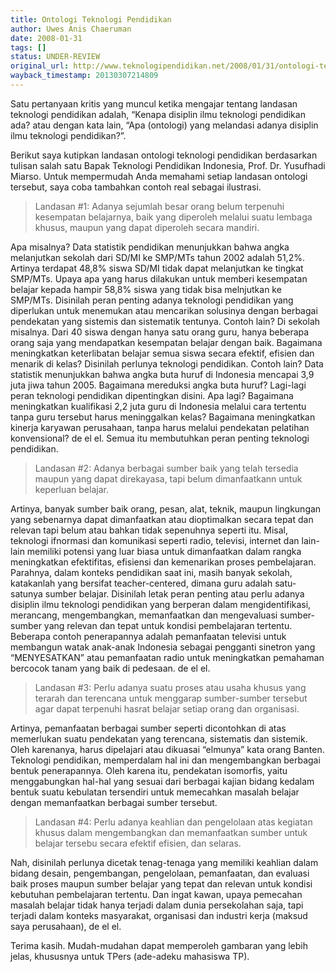```yaml
---
title: Ontologi Teknologi Pendidikan
author: Uwes Anis Chaeruman
date: 2008-01-31
tags: []
status: UNDER-REVIEW
original_url: http://www.teknologipendidikan.net/2008/01/31/ontologi-teknologi-pendidikan/
wayback_timestamp: 20130307214809
---
```


Satu pertanyaan kritis yang muncul ketika mengajar tentang landasan teknologi pendidikan adalah, “Kenapa disiplin ilmu teknologi pendidikan ada? atau dengan kata lain, “Apa (ontologi) yang melandasi adanya disiplin ilmu teknologi pendidikan?”.

Berikut saya kutipkan landasan ontologi teknologi pendidikan berdasarkan tulisan salah satu Bapak Teknologi Pendidikan Indonesia, Prof. Dr. Yusufhadi Miarso. Untuk mempermudah Anda memahami setiap landasan ontologi tersebut, saya coba tambahkan contoh real sebagai ilustrasi.

> Landasan #1: Adanya sejumlah besar orang belum terpenuhi kesempatan belajarnya, baik yang diperoleh melalui suatu lembaga khusus, maupun yang dapat diperoleh secara mandiri.

Apa misalnya? Data statistik pendidikan menunjukkan bahwa angka melanjutkan sekolah dari SD/MI ke SMP/MTs tahun 2002 adalah 51,2%. Artinya terdapat 48,8% siswa SD/MI tidak dapat melanjutkan ke tingkat SMP/MTs. Upaya apa yang harus dilakukan untuk memberi kesempatan belajar kepada hampir 58,8% siswa yang tidak bisa melnjutkan ke SMP/MTs. Disinilah peran penting adanya teknologi pendidikan yang diperlukan untuk menemukan atau mencarikan solusinya dengan berbagai pendekatan yang sistemis dan sistematik tentunya. Contoh lain? Di sekolah misalnya. Dari 40 siswa dengan hanya satu orang guru, hanya beberapa orang saja yang mendapatkan kesempatan belajar dengan baik. Bagaimana meningkatkan keterlibatan belajar semua siswa secara efektif, efisien dan menarik di kelas? Disinilah perlunya teknologi pendidikan. Contoh lain? Data statistik menunjukkan bahwa angka buta huruf di Indonesia mencapai 3,9 juta jiwa tahun 2005. Bagaimana mereduksi angka buta huruf? Lagi-lagi peran teknologi pendidikan dipentingkan disini. Apa lagi? Bagaimana meningkatkan kualifikasi 2,2 juta guru di Indonesia melalui cara tertentu tanpa guru tersebut harus meninggalkan kelas? Bagaimana meningkatkan kinerja karyawan perusahaan, tanpa harus melalui pendekatan pelatihan konvensional? de el el. Semua itu membutuhkan peran penting teknologi pendidikan.

> Landasan #2: Adanya berbagai sumber baik yang telah tersedia maupun yang dapat direkayasa, tapi belum dimanfaatkann untuk keperluan belajar.

Artinya, banyak sumber baik orang, pesan, alat, teknik, maupun lingkungan yang sebenarnya dapat dimanfaatkan atau dioptimalkan secara tepat dan relevan tapi belum atau bahkan tidak sepenuhnya seperti itu. Misal, teknologi ifnormasi dan komunikasi seperti radio, televisi, internet dan lain-lain memiliki potensi yang luar biasa untuk dimanfaatkan dalam rangka meningkatkan efektifitas, efisiensi dan kemenarikan proses pembelajaran. Parahnya, dalam konteks pendidikan saat ini, masih banyak sekolah, katakanlah yang bersifat teacher-centered, dimana guru adalah satu-satunya sumber belajar. Disinilah letak peran penting atau perlu adanya disiplin ilmu teknologi pendidikan yang berperan dalam mengidentifikasi, merancang, mengembangkan, memanfaatkan dan mengevaluasi sumber-sumber yang relevan dan tepat untuk kondisi pembelajaran tertentu. Beberapa contoh penerapannya adalah pemanfaatan televisi untuk membangun watak anak-anak Indonesia sebagai pengganti sinetron yang “MENYESATKAN” atau pemanfaatan radio untuk meningkatkan pemahaman bercocok tanam yang baik di pedesaan. de el el.

> Landasan #3: Perlu adanya suatu proses atau usaha khusus yang terarah dan terencana untuk menggarap sumber-sumber tersebut agar dapat terpenuhi hasrat belajar setiap orang dan organisasi.

Artinya, pemanfaatan berbagai sumber seperti dicontohkan di atas memerlukan suatu pendekatan yang terencana, sistematis dan sistemik. Oleh karenanya, harus dipelajari atau dikuasai “elmunya” kata orang Banten. Teknologi pendidikan, memperdalam hal ini dan mengembangkan berbagai bentuk penerapannya. Oleh karena itu, pendekatan isomorfis, yaitu menggabungkan hal-hal yang sesuai dari berbagai kajian bidang kedalam bentuk suatu kebulatan tersendiri untuk memecahkan masalah belajar dengan memanfaatkan berbagai sumber tersebut.

> Landasan #4: Perlu adanya keahlian dan pengelolaan atas kegiatan khusus dalam mengembangkan dan memanfaatkan sumber untuk belajar tersebu secara efektif efisien, dan selaras.

Nah, disinilah perlunya dicetak tenag-tenaga yang memiliki keahlian dalam bidang desain, pengembangan, pengelolaan, pemanfaatan, dan evaluasi baik proses maupun sumber belajar yang tepat dan relevan untuk kondisi kebutuhan pembelajaran tertentu. Dan ingat kawan, upaya pemecahan masalah belajar tidak hanya terjadi dalam dunia persekolahan saja, tapi terjadi dalam konteks masyarakat, organisasi dan industri kerja (maksud saya perusahaan), de el el.

Terima kasih. Mudah-mudahan dapat memperoleh gambaran yang lebih jelas, khususnya untuk TPers (ade-adeku mahasiswa TP).
